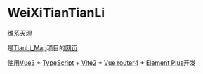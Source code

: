 # WeiXiTianTianLi

维系天理

是[TianLi_Map](https://github.com/WeiXiTainLi/TianLi)项目的[网页](https://weixitianli.github.io/WeiXiTianTianLi/)

使用[Vue3](https://v3.cn.vuejs.org/) + [TypeScript](https://www.typescriptlang.org/zh/) + [Vite2](https://vitejs.cn/) + [Vue router4](https://next.router.vuejs.org/zh/) + [Element Plus](https://element-plus.gitee.io/zh-CN/)开发
